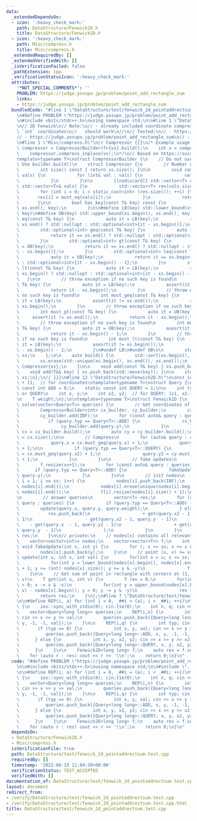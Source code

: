 ```yaml
---
data:
  _extendedDependsOn:
  - icon: ':heavy_check_mark:'
    path: DataStructure/Fenwick2D.h
    title: DataStructure/Fenwick2D.h
  - icon: ':heavy_check_mark:'
    path: Misc/compress.h
    title: Misc/compress.h
  _extendedRequiredBy: []
  _extendedVerifiedWith: []
  _isVerificationFailed: false
  _pathExtension: cpp
  _verificationStatusIcon: ':heavy_check_mark:'
  attributes:
    '*NOT_SPECIAL_COMMENTS*': ''
    PROBLEM: https://judge.yosupo.jp/problem/point_add_rectangle_sum
    links:
    - https://judge.yosupo.jp/problem/point_add_rectangle_sum
  bundledCode: "#line 1 \"DataStructure/test/fenwick_2d_pointaddrectsum.test.cpp\"\
    \n#define PROBLEM \"https://judge.yosupo.jp/problem/point_add_rectangle_sum\"\n\
    \n#include <bits/stdc++.h>\nusing namespace std;\n\n#line 1 \"DataStructure/Fenwick2D.h\"\
    \n// 2D Fenwick\n// Note:\n// - already included coordinate compression, so any\
    \ `int` coordinates\n//   should work\n//\n// Tested:\n// - https://judge.yosupo.jp/problem/rectangle_sum\n\
    // - https://judge.yosupo.jp/problem/point_add_rectangle_sum\n// - https://oj.vnoi.info/problem/kl11b\n\
    \n#line 1 \"Misc/compress.h\"\n// Compressor {{{\n/* Example usage:\n    auto\
    \ compressor = CompressorBuilder<T>{vs}.build();\n    int x = compessor.must_eq(vs[0]);\n\
    \    compressor.compress_inplace(vs);\n*/\n// Based on https://suisen-cp.github.io/cp-library-cpp/library/util/coordinate_compressor.hpp\n\
    template<typename T>\nstruct CompressorBuilder {\n    // Do not use directly.\
    \ Use builder.build()\n    struct Compressor {\n        // Number of unique keys\n\
    \        int size() const { return xs.size(); }\n\n        void compress_inplace(std::vector<T>&\
    \ vals) {\n            for (int& val : vals) {\n                val = must_eq(val);\n\
    \            }\n        }\n\n        [[nodiscard]] std::vector<T> compress(const\
    \ std::vector<T>& vals) {\n            std::vector<T> res(vals.size());\n    \
    \        for (int i = 0; i < static_cast<int> (res.size()); ++i) {\n         \
    \       res[i] = must_eq(vals[i]);\n            }\n            return res;\n \
    \       }\n\n        bool has_key(const T& key) const {\n            return std::binary_search(xs.begin(),\
    \ xs.end(), key);\n        }\n\n#define LB(key) std::lower_bound(xs.begin(), xs.end(),\
    \ key)\n#define UB(key) std::upper_bound(xs.begin(), xs.end(), key)\n        std::optional<int>\
    \ eq(const T& key) {\n            auto it = LB(key);\n            return it ==\
    \ xs.end() ? std::nullopt : std::optional<int>{it - xs.begin()};\n        }\n\
    \        std::optional<int> geq(const T& key) {\n            auto it = LB(key);\n\
    \            return it == xs.end() ? std::nullopt : std::optional<int>{it - xs.begin()};\n\
    \        }\n        std::optional<int> gt(const T& key) {\n            auto it\
    \ = UB(key);\n            return it == xs.end() ? std::nullopt : std::optional<int>{it\
    \ - xs.begin()};\n        }\n        std::optional<int> leq(const T& key) {\n\
    \            auto it = UB(key);\n            return it == xs.begin() ? std::nullopt\
    \ : std::optional<int>{it - xs.begin() - 1};\n        }\n        std::optional<int>\
    \ lt(const T& key) {\n            auto it = LB(key);\n            return it ==\
    \ xs.begin() ? std::nullopt : std::optional<int>{it - xs.begin() - 1};\n     \
    \   }\n\n        // throw exception if no such key is found\n        int must_eq(const\
    \ T& key) {\n            auto it = LB(key);\n            assert(it != xs.end());\n\
    \            return it - xs.begin();\n        }\n        // throw exception if\
    \ no such key is found\n        int must_geq(const T& key) {\n            auto\
    \ it = LB(key);\n            assert(it != xs.end());\n            return it -\
    \ xs.begin();\n        }\n        // throw exception if no such key is found\n\
    \        int must_gt(const T& key) {\n            auto it = UB(key);\n       \
    \     assert(it != xs.end());\n            return it - xs.begin();\n        }\n\
    \        // throw exception if no such key is found\n        int must_leq(const\
    \ T& key) {\n            auto it = UB(key);\n            asesrt(it != xs.begin());\n\
    \            return it - xs.begin() - 1;\n        }\n        // throw exception\
    \ if no such key is found\n        int must_lt(const T& key) {\n            auto\
    \ it = LB(key);\n            asesrt(it != xs.begin());\n            return it\
    \ - xs.begin() - 1;\n        }\n#undef LB\n#undef UB\n\n        std::vector<T>\
    \ xs;\n    };\n\n    auto build() {\n        std::sort(xs.begin(), xs.end());\n\
    \        xs.erase(std::unique(xs.begin(), xs.end()), xs.end());\n        return\
    \ Compressor{xs};\n    }\n\n    void add(const T& key) { xs.push_back(key); }\n\
    \    void add(T&& key) { xs.push_back(std::move(key)); }\n\n    std::vector<T>\
    \ xs;\n};\n// }}}\n#line 12 \"DataStructure/Fenwick2D.h\"\nconst int INF = 2e9\
    \ + 11;  // for coordinates\ntemplate<typename T>\nstruct Query {\n    static\
    \ const int ADD = 0;\n    static const int QUERY = 1;\n\n    int typ;  // ADD\
    \ or QUERY\n    int x, y;\n    int x2, y2;  // for QUERY: [x1, x2-1] * [y1, y2-1]\n\
    \n    T weight;\n};\n\ntemplate<typename T>\nstruct Fenwick2D {\n    vector<T>\
    \ solve(vector<Query<T>> queries) {\n        // Get coordinates of ADD queries\n\
    \        CompressorBuilder<int> cx_builder, cy_builder;\n        cx_builder.add(INF);\n\
    \        cy_builder.add(INF);\n        for (const auto& query : queries) {\n \
    \           if (query.typ == Query<T>::ADD) {\n                cx_builder.add(query.x);\n\
    \                cy_builder.add(query.y);\n            }\n        }\n        auto\
    \ cx = cx_builder.build();\n        auto cy = cy_builder.build();\n        sx\
    \ = cx.size();\n\n        // Compress\n        for (auto& query : queries) {\n\
    \            query.x = cx.must_geq(query.x) + 1;\n            query.y = cy.must_geq(query.y)\
    \ + 1;\n\n            if (query.typ == Query<T>::QUERY) {\n                query.x2\
    \ = cx.must_geq(query.x2) + 1;\n                query.y2 = cy.must_geq(query.y2)\
    \ + 1;\n            }\n        }\n\n        // fake updates\n        nodes.resize(sx+1);\n\
    \        f.resize(sx+1);\n        for (const auto& query : queries) {\n      \
    \      if (query.typ == Query<T>::ADD) {\n                fakeUpdate(query.x,\
    \ query.y);\n            }\n        }\n\n        // init nodes\n        for (int\
    \ i = 1; i <= sx; i++) {\n            nodes[i].push_back(INF);\n            sort(nodes[i].begin(),\
    \ nodes[i].end());\n            nodes[i].erase(unique(nodes[i].begin(), nodes[i].end()),\
    \ nodes[i].end());\n            f[i].resize(nodes[i].size() + 1);\n        }\n\
    \n        // answer queries\n        vector<T> res;\n        for (const auto&\
    \ query : queries) {\n            if (query.typ == Query<T>::ADD) {\n        \
    \        update(query.x, query.y, query.weight);\n            } else {\n     \
    \           res.push_back(\n                    + get(query.x2 - 1, query.y2 -\
    \ 1)\n                    - get(query.x2 - 1, query.y  - 1)\n                \
    \    - get(query.x  - 1, query.y2 - 1)\n                    + get(query.x  - 1,\
    \ query.y  - 1)\n                );\n            }\n        }\n        return\
    \ res;\n    }\n\n// private:\n    // nodes[x] contains all relevant y coordinates\n\
    \    vector<vector<int>> nodes;\n    vector<vector<T>> f;\n    int sx;\n\n   \
    \ void fakeUpdate(int x, int y) {\n        for (; x <= sx; x += x & -x)\n    \
    \        nodes[x].push_back(y);\n    }\n\n    // point (u, v) += val\n    void\
    \ update(int u, int v, int val) {\n        for(int x = u; x <= sx; x += x & -x)\n\
    \            for(int y = lower_bound(nodes[x].begin(), nodes[x].end(), v) - nodes[x].begin()\
    \ + 1; y <= (int) nodes[x].size(); y += y & -y)\n                f[x][y] += val;\n\
    \    }\n\n    // Get sum of point in rectangle with corners at (1, 1) and (u,\
    \ v)\n    T get(int u, int v) {\n        T res = 0;\n        for(int x = u; x\
    \ > 0; x -= x & -x)\n            for(int y = upper_bound(nodes[x].begin(), nodes[x].end(),\
    \ v) - nodes[x].begin(); y > 0; y -= y & -y)\n                res += f[x][y];\n\
    \        return res;\n    }\n};\n#line 7 \"DataStructure/test/fenwick_2d_pointaddrectsum.test.cpp\"\
    \n\n#define REP(i, a) for (int i = 0, _##i = (a); i < _##i; ++i)\n\nint32_t main()\
    \ {\n    ios::sync_with_stdio(0); cin.tie(0);\n    int n, q; cin >> n >> q;\n\n\
    \    vector<Query<long long>> queries;\n    REP(i,n) {\n        int x, y, val;\
    \ cin >> x >> y >> val;\n        queries.push_back({Query<long long>::ADD, x,\
    \ y, -1, -1, val});\n    }\n\n    REP(i,q) {\n        int typ; cin >> typ;\n \
    \       if (typ == 0) {\n            int x, y, val; cin >> x >> y >> val;\n  \
    \          queries.push_back({Query<long long>::ADD, x, y, -1, -1, val});\n  \
    \      } else {\n            int x, y, x2, y2; cin >> x >> y >> x2 >> y2;\n  \
    \          queries.push_back({Query<long long>::QUERY, x, y, x2, y2, 0});\n  \
    \      }\n    }\n\n    Fenwick2D<long long> f;\n    auto res = f.solve(queries);\n\
    \    for (auto r : res) cout << r << '\\n';\n    return 0;\n}\n"
  code: "#define PROBLEM \"https://judge.yosupo.jp/problem/point_add_rectangle_sum\"\
    \n\n#include <bits/stdc++.h>\nusing namespace std;\n\n#include \"../Fenwick2D.h\"\
    \n\n#define REP(i, a) for (int i = 0, _##i = (a); i < _##i; ++i)\n\nint32_t main()\
    \ {\n    ios::sync_with_stdio(0); cin.tie(0);\n    int n, q; cin >> n >> q;\n\n\
    \    vector<Query<long long>> queries;\n    REP(i,n) {\n        int x, y, val;\
    \ cin >> x >> y >> val;\n        queries.push_back({Query<long long>::ADD, x,\
    \ y, -1, -1, val});\n    }\n\n    REP(i,q) {\n        int typ; cin >> typ;\n \
    \       if (typ == 0) {\n            int x, y, val; cin >> x >> y >> val;\n  \
    \          queries.push_back({Query<long long>::ADD, x, y, -1, -1, val});\n  \
    \      } else {\n            int x, y, x2, y2; cin >> x >> y >> x2 >> y2;\n  \
    \          queries.push_back({Query<long long>::QUERY, x, y, x2, y2, 0});\n  \
    \      }\n    }\n\n    Fenwick2D<long long> f;\n    auto res = f.solve(queries);\n\
    \    for (auto r : res) cout << r << '\\n';\n    return 0;\n}\n"
  dependsOn:
  - DataStructure/Fenwick2D.h
  - Misc/compress.h
  isVerificationFile: true
  path: DataStructure/test/fenwick_2d_pointaddrectsum.test.cpp
  requiredBy: []
  timestamp: '2022-08-15 11:04:30+08:00'
  verificationStatus: TEST_ACCEPTED
  verifiedWith: []
documentation_of: DataStructure/test/fenwick_2d_pointaddrectsum.test.cpp
layout: document
redirect_from:
- /verify/DataStructure/test/fenwick_2d_pointaddrectsum.test.cpp
- /verify/DataStructure/test/fenwick_2d_pointaddrectsum.test.cpp.html
title: DataStructure/test/fenwick_2d_pointaddrectsum.test.cpp
---
```

